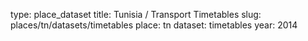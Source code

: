 type: place_dataset
title: Tunisia / Transport Timetables
slug: places/tn/datasets/timetables
place: tn
dataset: timetables
year: 2014
